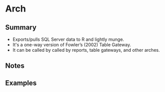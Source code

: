 Arch
================

## Summary

* Exports/pulls SQL Server data to R and lightly munge. 
* It's a one-way version of Fowler’s (2002) Table Gateway.
* It can be called by called by reports, table gateways, and other arches.

## Notes

## Examples
 